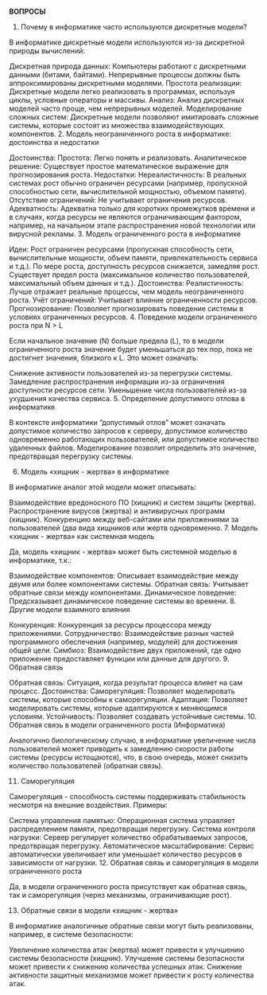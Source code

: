 **ВОПРОСЫ**
1. Почему в информатике часто используются дискретные модели?

В информатике дискретные модели используются из-за дискретной природы вычислений:

Дискретная природа данных: Компьютеры работают с дискретными данными (битами, байтами). Непрерывные процессы должны быть аппроксимированы дискретными моделями.
Простота реализации: Дискретные модели легко реализовать в программах, используя циклы, условные операторы и массивы.
Анализ: Анализ дискретных моделей часто проще, чем непрерывных моделей.
Моделирование сложных систем: Дискретные модели позволяют имитировать сложные системы, которые состоят из множества взаимодействующих компонентов.
2. Модель неограниченного роста в информатике: достоинства и недостатки

Достоинства:
Простота: Легко понять и реализовать.
Аналитическое решение: Существует простое математическое выражение для прогнозирования роста.
Недостатки:
Нереалистичность: В реальных системах рост обычно ограничен ресурсами (например, пропускной способностью сети, вычислительной мощностью, объемом памяти).
Отсутствие ограничений: Не учитывает ограничения ресурсов.
Адекватность: Адекватна только для коротких промежутков времени и в случаях, когда ресурсы не являются ограничивающим фактором, например, на начальном этапе распространения новой технологии или вирусной рекламы.
3. Модель ограниченного роста в информатике

Идеи:
Рост ограничен ресурсами (пропускная способность сети, вычислительные мощности, объем памяти, привлекательность сервиса и т.д.).
По мере роста, доступность ресурсов снижается, замедляя рост.
Существует предел роста (максимальное количество пользователей, максимальный объем данных и т.д.).
Достоинства:
Реалистичность: Лучше отражает реальные процессы, чем модель неограниченного роста.
Учёт ограничений: Учитывает влияние ограниченности ресурсов.
Прогнозирование: Позволяет прогнозировать поведение системы в условиях ограниченных ресурсов.
4. Поведение модели ограниченного роста при N > L 

Если начальное значение (N) больше предела (L), то в модели ограниченного роста значение будет уменьшаться до тех пор, пока не достигнет значения, близкого к L. Это может означать:

Снижение активности пользователей из-за перегрузки системы.
Замедление распространения информации из-за ограничения доступности ресурсов сети.
Уменьшение числа пользователей из-за ухудшения качества сервиса.
5. Определение допустимого отлова в информатике

В контексте информатики “допустимый отлов” может означать допустимое количество запросов к серверу, допустимое количество одновременно работающих пользователей, или допустимое количество удаленных файлов. Моделирование позволит определить это значение, предотвращая перегрузку системы.

6. Модель «хищник - жертва» в информатике

В информатике аналог этой модели может описывать:

Взаимодействие вредоносного ПО (хищник) и систем защиты (жертва).
Распространение вирусов (жертва) и антивирусных программ (хищник).
Конкуренцию между веб-сайтами или приложениями за пользователей (два вида хищников или жертв одновременно.
7. Модель «хищник - жертва» как системная модель 

Да, модель «хищник - жертва» может быть системной моделью в информатике, т.к.:

Взаимодействие компонентов: Описывает взаимодействие между двумя или более компонентами системы.
Обратная связь: Учитывает обратные связи между компонентами.
Динамическое поведение: Предсказывает динамическое поведение системы во времени.
8. Другие модели взаимного влияния 

Конкуренция: Конкуренция за ресурсы процессора между приложениями.
Сотрудничество: Взаимодействие разных частей программного обеспечения (например, модулей) для достижения общей цели.
Симбиоз: Взаимодействие двух приложений, где одно приложение предоставляет функции или данные для другого.
9. Обратная связь 

Обратная связь: Ситуация, когда результат процесса влияет на сам процесс.
Достоинства:
Саморегуляция: Позволяет моделировать системы, которые способны к саморегуляции.
Адаптация: Позволяет моделировать системы, которые адаптируются к меняющимся условиям.
Устойчивость: Позволяет создавать устойчивые системы.
10. Обратная связь в модели ограниченного роста (Информатика)

Аналогично биологическому случаю, в информатике увеличение числа пользователей может приводить к замедлению скорости работы системы (ресурсы истощаются), что, в свою очередь, может снизить количество пользователей (обратная связь).

11. Саморегуляция 

Саморегуляция - способность системы поддерживать стабильность несмотря на внешние воздействия. Примеры:

Система управления памятью: Операционная система управляет распределением памяти, предотвращая перегрузку.
Система контроля нагрузки: Сервер регулирует количество обрабатываемых запросов, предотвращая перегрузку.
Автоматическое масштабирование: Сервис автоматически увеличивает или уменьшает количество ресурсов в зависимости от нагрузки.
12. Обратная связь и саморегуляция в модели ограниченного роста 

Да, в модели ограниченного роста присутствует как обратная связь, так и саморегуляция (через механизмы, ограничивающие рост).

13. Обратные связи в модели «хищник - жертва»

В информатике аналогичные обратные связи могут быть реализованы, например, в системе безопасности:

Увеличение количества атак (жертва) может привести к улучшению системы безопасности (хищник).
Улучшение системы безопасности может привести к снижению количества успешных атак.
Снижение активности защитных механизмов может привести к росту количества атак.

